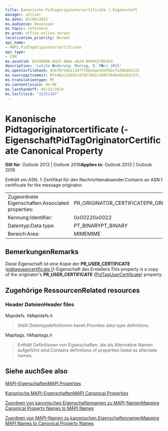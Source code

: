 ```yaml
---
title: Kanonische Pidtagoriginatorcertificate (-Eigenschaft
manager: soliver
ms.date: 03/09/2015
ms.audience: Developer
ms.topic: reference
ms.prod: office-online-server
localization_priority: Normal
api_name:
- MAPI.PidTagOriginatorCertificate
api_type:
- COM
ms.assetid: 65f890d8-9d25-408e-ab29-89991278b92d
description: 'Letzte �nderung: Montag, 9. M�rz 2015'
ms.openlocfilehash: d367073de2134ff766cbae3d4f6bcfa30b862122
ms.sourcegitcommit: 8fe462c32b91c87911942c188f3445e85a54137c
ms.translationtype: MT
ms.contentlocale: de-DE
ms.lasthandoff: 04/23/2019
ms.locfileid: "32351107"
---
```

# <a name="pidtagoriginatorcertificate-canonical-property"></a><span data-ttu-id="892ce-103">Kanonische Pidtagoriginatorcertificate (-Eigenschaft</span><span class="sxs-lookup"><span data-stu-id="892ce-103">PidTagOriginatorCertificate Canonical Property</span></span>

  
  
<span data-ttu-id="892ce-104">**Gilt für**: Outlook 2013 | Outlook 2016</span><span class="sxs-lookup"><span data-stu-id="892ce-104">**Applies to**: Outlook 2013 | Outlook 2016</span></span> 
  
<span data-ttu-id="892ce-105">Enthält ein ASN. 1-Zertifikat für den Nachrichtenabsender.</span><span class="sxs-lookup"><span data-stu-id="892ce-105">Contains an ASN.1 certificate for the message originator.</span></span>
  
|||
|:-----|:-----|
|<span data-ttu-id="892ce-106">Zugeordnete Eigenschaften:</span><span class="sxs-lookup"><span data-stu-id="892ce-106">Associated properties:</span></span>  <br/> |<span data-ttu-id="892ce-107">PR_ORIGINATOR_CERTIFICATE</span><span class="sxs-lookup"><span data-stu-id="892ce-107">PR_ORIGINATOR_CERTIFICATE</span></span>  <br/> |
|<span data-ttu-id="892ce-108">Kennung:</span><span class="sxs-lookup"><span data-stu-id="892ce-108">Identifier:</span></span>  <br/> |<span data-ttu-id="892ce-109">0x0022</span><span class="sxs-lookup"><span data-stu-id="892ce-109">0x0022</span></span>  <br/> |
|<span data-ttu-id="892ce-110">Datentyp:</span><span class="sxs-lookup"><span data-stu-id="892ce-110">Data type:</span></span>  <br/> |<span data-ttu-id="892ce-111">PT_BINARY</span><span class="sxs-lookup"><span data-stu-id="892ce-111">PT_BINARY</span></span>  <br/> |
|<span data-ttu-id="892ce-112">Bereich:</span><span class="sxs-lookup"><span data-stu-id="892ce-112">Area:</span></span>  <br/> |<span data-ttu-id="892ce-113">MIME</span><span class="sxs-lookup"><span data-stu-id="892ce-113">MIME</span></span>  <br/> |
   
## <a name="remarks"></a><span data-ttu-id="892ce-114">Bemerkungen</span><span class="sxs-lookup"><span data-stu-id="892ce-114">Remarks</span></span>

<span data-ttu-id="892ce-115">Diese Eigenschaft ist eine Kopie der **PR_USER_CERTIFICATE** ([pidtagusercertificate (](pidtagusercertificate-canonical-property.md))-Eigenschaft des Erstellers.</span><span class="sxs-lookup"><span data-stu-id="892ce-115">This property is a copy of the originator's **PR_USER_CERTIFICATE** ([PidTagUserCertificate](pidtagusercertificate-canonical-property.md)) property.</span></span>
  
## <a name="related-resources"></a><span data-ttu-id="892ce-116">Zugehörige Ressourcen</span><span class="sxs-lookup"><span data-stu-id="892ce-116">Related resources</span></span>

### <a name="header-files"></a><span data-ttu-id="892ce-117">Header Dateien</span><span class="sxs-lookup"><span data-stu-id="892ce-117">Header files</span></span>

<span data-ttu-id="892ce-118">Mapidefs. h</span><span class="sxs-lookup"><span data-stu-id="892ce-118">Mapidefs.h</span></span>
  
> <span data-ttu-id="892ce-119">Stellt Datentypdefinitionen bereit.</span><span class="sxs-lookup"><span data-stu-id="892ce-119">Provides data type definitions.</span></span>
    
<span data-ttu-id="892ce-120">Mapitags. h</span><span class="sxs-lookup"><span data-stu-id="892ce-120">Mapitags.h</span></span>
  
> <span data-ttu-id="892ce-121">Enthält Definitionen von Eigenschaften, die als Alternative Namen aufgeführt sind.</span><span class="sxs-lookup"><span data-stu-id="892ce-121">Contains definitions of properties listed as alternate names.</span></span>
    
## <a name="see-also"></a><span data-ttu-id="892ce-122">Siehe auch</span><span class="sxs-lookup"><span data-stu-id="892ce-122">See also</span></span>



[<span data-ttu-id="892ce-123">MAPI-Eigenschaften</span><span class="sxs-lookup"><span data-stu-id="892ce-123">MAPI Properties</span></span>](mapi-properties.md)
  
[<span data-ttu-id="892ce-124">Kanonische MAPI-Eigenschaften</span><span class="sxs-lookup"><span data-stu-id="892ce-124">MAPI Canonical Properties</span></span>](mapi-canonical-properties.md)
  
[<span data-ttu-id="892ce-125">Zuordnen von kanonischen Eigenschaftennamen zu MAPI-Namen</span><span class="sxs-lookup"><span data-stu-id="892ce-125">Mapping Canonical Property Names to MAPI Names</span></span>](mapping-canonical-property-names-to-mapi-names.md)
  
[<span data-ttu-id="892ce-126">Zuordnen von MAPI-Namen zu kanonischen Eigenschaftennamen</span><span class="sxs-lookup"><span data-stu-id="892ce-126">Mapping MAPI Names to Canonical Property Names</span></span>](mapping-mapi-names-to-canonical-property-names.md)

